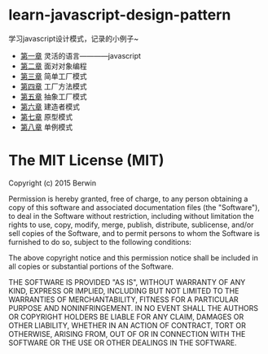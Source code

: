 # learn-javascript-design-pattern
学习javascript设计模式，记录的小例子~


* [第一章](https://github.com/berwin/learn-javascript-design-pattern/tree/master/chapter1) 灵活的语言————javascript
* [第二章](https://github.com/berwin/learn-javascript-design-pattern/tree/master/chapter2) 面对对象编程
* [第三章](https://github.com/berwin/learn-javascript-design-pattern/tree/master/chapter3) 简单工厂模式
* [第四章](https://github.com/berwin/learn-javascript-design-pattern/tree/master/chapter4) 工厂方法模式
* [第五章](https://github.com/berwin/learn-javascript-design-pattern/tree/master/chapter5) 抽象工厂模式
* [第六章](https://github.com/berwin/learn-javascript-design-pattern/tree/master/chapter6) 建造者模式
* [第七章](https://github.com/berwin/learn-javascript-design-pattern/tree/master/chapter7) 原型模式
* [第八章](https://github.com/berwin/learn-javascript-design-pattern/tree/master/chapter8) 单例模式

# The MIT License (MIT)

Copyright (c) 2015 Berwin

Permission is hereby granted, free of charge, to any person obtaining a copy
of this software and associated documentation files (the "Software"), to deal
in the Software without restriction, including without limitation the rights
to use, copy, modify, merge, publish, distribute, sublicense, and/or sell
copies of the Software, and to permit persons to whom the Software is
furnished to do so, subject to the following conditions:

The above copyright notice and this permission notice shall be included in all
copies or substantial portions of the Software.

THE SOFTWARE IS PROVIDED "AS IS", WITHOUT WARRANTY OF ANY KIND, EXPRESS OR
IMPLIED, INCLUDING BUT NOT LIMITED TO THE WARRANTIES OF MERCHANTABILITY,
FITNESS FOR A PARTICULAR PURPOSE AND NONINFRINGEMENT. IN NO EVENT SHALL THE
AUTHORS OR COPYRIGHT HOLDERS BE LIABLE FOR ANY CLAIM, DAMAGES OR OTHER
LIABILITY, WHETHER IN AN ACTION OF CONTRACT, TORT OR OTHERWISE, ARISING FROM,
OUT OF OR IN CONNECTION WITH THE SOFTWARE OR THE USE OR OTHER DEALINGS IN THE
SOFTWARE.

